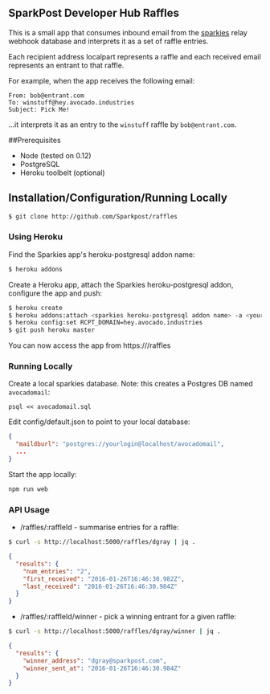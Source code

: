 ## SparkPost Developer Hub Raffles

This is a small app that consumes inbound email from the [sparkies](http://github/com/Sparkpost/sparkies) relay webhook database and interprets it as a set of raffle entries.

Each recipient address localpart represents a raffle and each received email represents an entrant to that raffle.

For example, when the app receives the following email:

```
From: bob@entrant.com
To: winstuff@hey.avocado.industries
Subject: Pick Me!
```

...it interprets it as an entry to the `winstuff` raffle by `bob@entrant.com`.

##Prerequisites
- Node (tested on 0.12)
- PostgreSQL
- Heroku toolbelt (optional)

## Installation/Configuration/Running Locally

```bash
$ git clone http://github.com/Sparkpost/raffles
```

### Using Heroku

Find the Sparkies app's heroku-postgresql addon name:

```bash
$ heroku addons
```

Create a Heroku app, attach the Sparkies heroku-postgresql addon, configure the app and push:
```bash
$ heroku create
$ heroku addons:attach <sparkies heroku-postgresql addon name> -a <your app name> --as WEBHOOK_CONSUMER_DB
$ heroku config:set RCPT_DOMAIN=hey.avocado.industries
$ git push heroku master
```

You can now access the app from https://<your-app-domain>/raffles

### Running Locally

Create a local sparkies database.  Note: this creates a Postgres DB named `avocadomail`:
```$ bash
psql << avocadomail.sql
```

Edit config/default.json to point to your local database:
```json
{
  "maildburl": "postgres://yourlogin@localhost/avocadomail",
  ...
}
```

Start the app locally:
```bash
npm run web
```

### API Usage

- /raffles/:raffleId - summarise entries for a raffle:
```bash
$ curl -s http://localhost:5000/raffles/dgray | jq .
```
```json
{
  "results": {
    "num_entries": "2",
    "first_received": "2016-01-26T16:46:30.982Z",
    "last_received": "2016-01-26T16:46:30.984Z"
  }
}
```

- /raffles/:raffleId/winner - pick a winning entrant for a given raffle:
```bash
$ curl -s http://localhost:5000/raffles/dgray/winner | jq .
```
```json
{
  "results": {
    "winner_address": "dgray@sparkpost.com",
    "winner_sent_at": "2016-01-26T16:46:30.984Z"
  }
}
```


